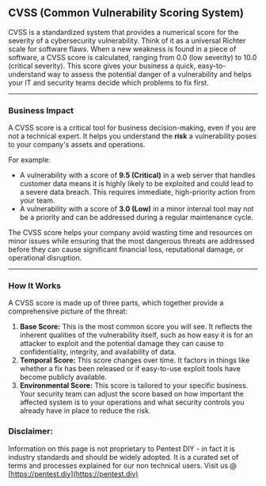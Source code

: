 ## CVSS (Common Vulnerability Scoring System)

CVSS is a standardized system that provides a numerical score for the severity of a cybersecurity vulnerability. Think of it as a universal Richter scale for software flaws. When a new weakness is found in a piece of software, a CVSS score is calculated, ranging from 0.0 (low severity) to 10.0 (critical severity). This score gives your business a quick, easy-to-understand way to assess the potential danger of a vulnerability and helps your IT and security teams decide which problems to fix first.

-----

### Business Impact

A CVSS score is a critical tool for business decision-making, even if you are not a technical expert. It helps you understand the **risk** a vulnerability poses to your company's assets and operations.

For example:

  * A vulnerability with a score of **9.5 (Critical)** in a web server that handles customer data means it is highly likely to be exploited and could lead to a severe data breach. This requires immediate, high-priority action from your team.
  * A vulnerability with a score of **3.0 (Low)** in a minor internal tool may not be a priority and can be addressed during a regular maintenance cycle.

The CVSS score helps your company avoid wasting time and resources on minor issues while ensuring that the most dangerous threats are addressed before they can cause significant financial loss, reputational damage, or operational disruption.

-----

### How It Works

A CVSS score is made up of three parts, which together provide a comprehensive picture of the threat:

1.  **Base Score:** This is the most common score you will see. It reflects the inherent qualities of the vulnerability itself, such as how easy it is for an attacker to exploit and the potential damage they can cause to confidentiality, integrity, and availability of data.
2.  **Temporal Score:** This score changes over time. It factors in things like whether a fix has been released or if easy-to-use exploit tools have become publicly available.
3.  **Environmental Score:** This score is tailored to your specific business. Your security team can adjust the score based on how important the affected system is to your operations and what security controls you already have in place to reduce the risk.

### Disclaimer:

Information on this page is not proprietary to Pentest DIY - in fact it is industry standards and should be widely adopted. It is a curated set of terms and processes explained for our non technical users.
Visit us @ [https://pentest.diy](https://pentest.diy)